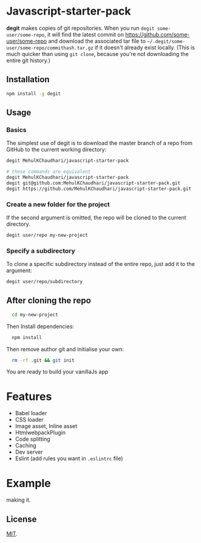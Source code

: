 # Javascript-starter-pack


**degit** makes copies of git repositories. When you run `degit some-user/some-repo`, it will find the latest commit on https://github.com/some-user/some-repo and download the associated tar file to `~/.degit/some-user/some-repo/commithash.tar.gz` if it doesn't already exist locally. (This is much quicker than using `git clone`, because you're not downloading the entire git history.)

## Installation

```bash
npm install -g degit
```

## Usage

### Basics

The simplest use of degit is to download the master branch of a repo from GitHub to the current working directory:

```bash
degit MehulKChaudhari/javascript-starter-pack

# these commands are equivalent
degit MehulKChaudhari/javascript-starter-pack
degit git@github.com:MehulKChaudhari/javascript-starter-pack.git
degit https://github.com/MehulKChaudhari/javascript-starter-pack.git
```


### Create a new folder for the project

If the second argument is omitted, the repo will be cloned to the current directory.

```bash
degit user/repo my-new-project
```

### Specify a subdirectory

To clone a specific subdirectory instead of the entire repo, just add it to the argument:

```bash
degit user/repo/subdirectory
```
## After cloning the repo
```bash
  cd my-new-project
```
Then Install dependencies:
```bash
  npm install
```
Then remove author git and initialise your own:
```bash
  rm -rf .git && git init
```

You are ready to build your vanillaJs app

# Features

* Babel loader
* CSS loader
* Image asset, Inline asset 
* HtmlwebpackPlugin
* Code splitting 
* Caching 
* Dev server
* Eslint (add rules you want in `.eslintrc` file)

# Example
making it.

## License

[MIT](LICENSE).
